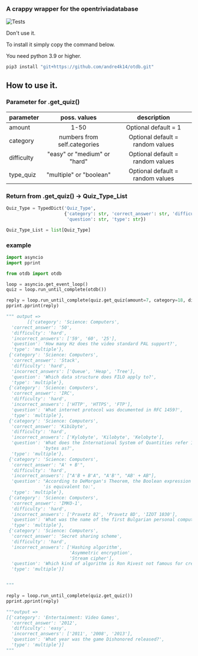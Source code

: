### A crappy wrapper for the opentriviadatabase
![Tests](https://github.com/andre4k14/otdb/actions/workflows/tests.yml/badge.svg)


Don't use it.

To install it simply copy the command below.

You need python 3.9 or higher.

```bash
pip3 install "git+https://github.com/andre4k14/otdb.git"
```

## How to use it.

### Parameter for .get_quiz()

|parameter|poss. values|description| 
| :---    | :----:     |:----:     |
| amount    | 1-50          | Optional default = 1 |
| category   | numbers from self.categories| Optional default = random values |
| difficulty| "easy" or "medium" or "hard"         |Optional default = random values|
| type_quiz  | "multiple" or "boolean"          |Optional default = random values|

### Return from .get_quiz() -> Quiz_Type_List

```python
Quiz_Type = TypedDict('Quiz_Type',
                      {'category': str, 'correct_answer': str, 'difficulty': str, 'incorrect_answers': list[str],
                       'question': str, 'type': str})

Quiz_Type_List = list[Quiz_Type]
```

### example

```python
import asyncio
import pprint

from otdb import otdb

loop = asyncio.get_event_loop()
quiz = loop.run_until_complete(otdb())

reply = loop.run_until_complete(quiz.get_quiz(amount=7, category=18, difficulty="hard", type_quiz="multiple"))
pprint.pprint(reply)

""" output =>
        [{'category': 'Science: Computers',
  'correct_answer': '50',
  'difficulty': 'hard',
  'incorrect_answers': ['59', '60', '25'],
  'question': 'How many Hz does the video standard PAL support?',
  'type': 'multiple'},
 {'category': 'Science: Computers',
  'correct_answer': 'Stack',
  'difficulty': 'hard',
  'incorrect_answers': ['Queue', 'Heap', 'Tree'],
  'question': 'Which data structure does FILO apply to?',
  'type': 'multiple'},
 {'category': 'Science: Computers',
  'correct_answer': 'IRC',
  'difficulty': 'hard',
  'incorrect_answers': ['HTTP', 'HTTPS', 'FTP'],
  'question': 'What internet protocol was documented in RFC 1459?',
  'type': 'multiple'},
 {'category': 'Science: Computers',
  'correct_answer': 'Kibibyte',
  'difficulty': 'hard',
  'incorrect_answers': ['Kylobyte', 'Kilobyte', 'Kelobyte'],
  'question': 'What does the International System of Quantities refer 1024 '
              'bytes as?',
  'type': 'multiple'},
 {'category': 'Science: Computers',
  'correct_answer': "A' + B'",
  'difficulty': 'hard',
  'incorrect_answers': ["A'B + B'A", "A'B'", "AB' + AB"],
  'question': "According to DeMorgan's Theorem, the Boolean expression (AB)' "
              'is equivalent to:',
  'type': 'multiple'},
 {'category': 'Science: Computers',
  'correct_answer': 'IMKO-1',
  'difficulty': 'hard',
  'incorrect_answers': ['Pravetz 82', 'Pravetz 8D', 'IZOT 1030'],
  'question': 'What was the name of the first Bulgarian personal computer?',
  'type': 'multiple'},
 {'category': 'Science: Computers',
  'correct_answer': 'Secret sharing scheme',
  'difficulty': 'hard',
  'incorrect_answers': ['Hashing algorithm',
                        'Asymmetric encryption',
                        'Stream cipher'],
  'question': 'Which kind of algorithm is Ron Rivest not famous for creating?',
  'type': 'multiple'}]


"""

reply = loop.run_until_complete(quiz.get_quiz())
pprint.pprint(reply)

"""output =>
[{'category': 'Entertainment: Video Games',
  'correct_answer': '2012',
  'difficulty': 'easy',
  'incorrect_answers': ['2011', '2008', '2013'],
  'question': 'What year was the game Dishonored released?',
  'type': 'multiple'}]
"""

```
